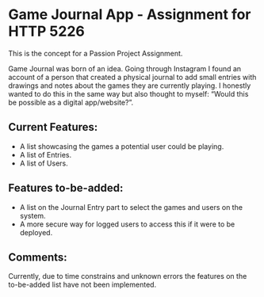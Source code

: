 # Game Journal App - Assignment for HTTP 5226

This is the concept for a Passion Project Assignment.

Game Journal was born of an idea. Going through Instagram I found an account of a person that created a physical journal to add small entries with drawings and notes about the games they are currently playing. I honestly wanted to do this in the same way but also thought to myself: “Would this be possible as a digital app/website?”.

## Current Features:
- A list showcasing the games a potential user could be playing.
- A list of Entries.
- A list of Users.

## Features to-be-added:
- A list on the Journal Entry part to select the games and users on the system.
- A more secure way for logged users to access this if it were to be deployed.

## Comments:

Currently, due to time constrains and unknown errors the features on the to-be-added list have not been implemented.
